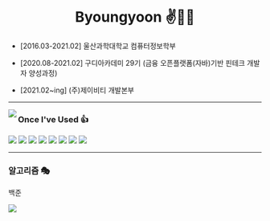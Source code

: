 <div align="center">
    
# Byoungyoon ✌🤞🤞

<div align="left">

- [2016.03-2021.02] 울산과학대학교 컴퓨터정보학부

- [2020.08-2021.02] 구디아카데미 29기 (금융 오픈플랫폼(자바)기반 핀테크 개발자 양성과정)

- [2021.02~ing] (주)제이비티 개발본부

</div>

</div>

---

<img align="left" src="https://github-readme-stats.vercel.app/api/top-langs/?username=byoungyoon&layout=compact&theme=radical">

### Once I've Used 👍

<img src="https://img.shields.io/badge/React-61DAFB?style=flat-square&logo=react&logoColor=FFFFFF"/>
<img src="https://img.shields.io/badge/Next-000000?style=flat-square&logo=next.js&logoColor=FFFFFF"/>
<img src="https://img.shields.io/badge/jQuery-0769AD?style=flat-square&logo=jQuery&logoColor=FFFFFF"/>

<img src="https://img.shields.io/badge/Spring-6DB33F?style=flat-square&logo=spring&logoColor=FFFFFF"/>
<img src="https://img.shields.io/badge/Spring Boot-6DB33F?style=flat-square&logo=spring boot&logoColor=FFFFFF"/>
<img src="https://img.shields.io/badge/Express-000000?style=flat-square&logo=express&logoColor=FFFFFF"/>

<img src="https://img.shields.io/badge/SQLite-003B57?style=flat-square&logo=SQLite&logoColor=FFFFFF"/>
<img src="https://img.shields.io/badge/NoSQL-003B57?style=flat-square&logo=SQLite&logoColor=FFFFFF"/>

---

### 알고리즘 🎭

<div align="left">

백준

<img src="http://mazassumnida.wtf/api/v2/generate_badge?boj=bur5698" />

</div>
